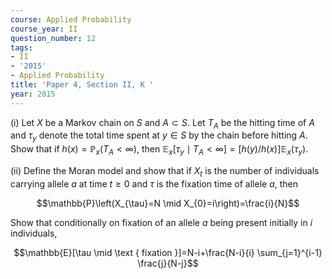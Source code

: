 ```yaml
---
course: Applied Probability
course_year: II
question_number: 12
tags:
- II
- '2015'
- Applied Probability
title: 'Paper 4, Section II, K '
year: 2015
---
```




(i) Let $X$ be a Markov chain on $S$ and $A \subset S$. Let $T_{A}$ be the hitting time of $A$ and $\tau_{y}$ denote the total time spent at $y \in S$ by the chain before hitting $A$. Show that if $h(x)=\mathbb{P}_{x}\left(T_{A}<\infty\right)$, then $\mathbb{E}_{x}\left[\tau_{y} \mid T_{A}<\infty\right]=[h(y) / h(x)] \mathbb{E}_{x}\left(\tau_{y}\right) .$

(ii) Define the Moran model and show that if $X_{t}$ is the number of individuals carrying allele $a$ at time $t \geqslant 0$ and $\tau$ is the fixation time of allele $a$, then

$$\mathbb{P}\left(X_{\tau}=N \mid X_{0}=i\right)=\frac{i}{N}$$

Show that conditionally on fixation of an allele $a$ being present initially in $i$ individuals,

$$\mathbb{E}[\tau \mid \text { fixation }]=N-i+\frac{N-i}{i} \sum_{j=1}^{i-1} \frac{j}{N-j}$$